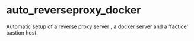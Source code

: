 # auto_reverseproxy_docker
Automatic setup of a reverse proxy server , a docker server and a 'factice' bastion host 
